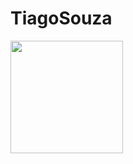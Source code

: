 # TiagoSouza

<div>
  <a href='https://github.com/Tiago1287Souza'/>
    <img height="180em" src="https://github-readme-stats.vercel.app/api?username=tiagosouza&show_icons=true&theme=dark#gh-dark-mode-only"/>
</div>
